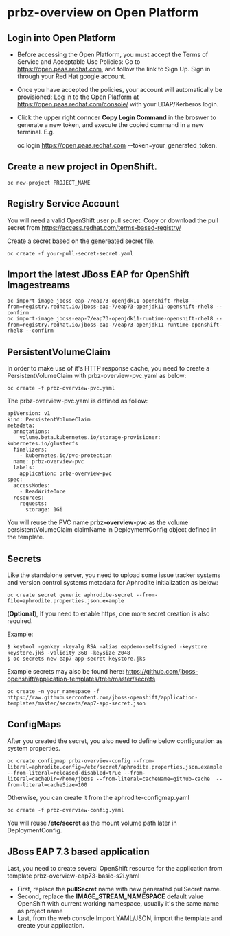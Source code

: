 # prbz-overview on Open Platform

## Login into Open Platform
* Before accessing the Open Platform, you must accept the Terms of Service and Acceptable Use Policies:
  Go to https://open.paas.redhat.com, and follow the link to Sign Up.
  Sign in through your Red Hat google account.
* Once you have accepted the policies, your account will automatically be provisioned:
  Log in to the Open Platform at https://open.paas.redhat.com/console/ with your LDAP/Kerberos login.
* Click the upper right conncer **Copy Login Command** in the broswer to generate a new token, and execute the copied command in a new terminal. E.g.

    oc login https://open.paas.redhat.com --token=your_generated_token.

## Create a new project in OpenShift.
    oc new-project PROJECT_NAME

## Registry Service Account
You will need a valid OpenShift user pull secret. Copy or download the pull secret from https://access.redhat.com/terms-based-registry/

Create a secret based on the genereated secret file.

    oc create -f your-pull-secret-secret.yaml
    
## Import the latest JBoss EAP for OpenShift Imagestreams

    oc import-image jboss-eap-7/eap73-openjdk11-openshift-rhel8 --from=registry.redhat.io/jboss-eap-7/eap73-openjdk11-openshift-rhel8 --confirm
    oc import-image jboss-eap-7/eap73-openjdk11-runtime-openshift-rhel8 --from=registry.redhat.io/jboss-eap-7/eap73-openjdk11-runtime-openshift-rhel8 --confirm

## PersistentVolumeClaim

In order to make use of it's HTTP response cache, you need to create a PersistentVolumeClaim with prbz-overview-pvc.yaml as below:

    oc create -f prbz-overview-pvc.yaml 

The prbz-overview-pvc.yaml is defined as follow:
   

    apiVersion: v1
    kind: PersistentVolumeClaim
    metadata:
      annotations:
        volume.beta.kubernetes.io/storage-provisioner: kubernetes.io/glusterfs
      finalizers:
        - kubernetes.io/pvc-protection
      name: prbz-overview-pvc
      labels:
        application: prbz-overview-pvc
    spec:
      accessModes:
        - ReadWriteOnce
      resources:
        requests:
          storage: 1Gi
          
You will reuse the PVC name **prbz-overview-pvc** as the volume persistentVolumeClaim claimName in DeploymentConfig object defined in the template.

## Secrets
Like the standalone server, you need to upload some issue tracker systems and version control systems metadata for Aphrodite initialization as below:

    oc create secret generic aphrodite-secret --from-file=aphrodite.properties.json.example
    
(**Optional**), If you need to enable https, one more secret creation is also required.

Example:

    $ keytool -genkey -keyalg RSA -alias eapdemo-selfsigned -keystore keystore.jks -validity 360 -keysize 2048
    $ oc secrets new eap7-app-secret keystore.jks
 
Example secrets may also be found here: https://github.com/jboss-openshift/application-templates/tree/master/secrets

    oc create -n your_namespace -f https://raw.githubusercontent.com/jboss-openshift/application-templates/master/secrets/eap7-app-secret.json

## ConfigMaps
After you created the secret, you also need to define below configuration as system properties.

    oc create configmap prbz-overview-config --from-literal=aphrodite.config=/etc/secret/aphrodite.properties.json.example --from-literal=released-disabled=true --from-literal=cacheDir=/home/jboss --from-literal=cacheName=github-cache  --from-literal=cacheSize=100

Otherwise, you can create it from the aphrodite-configmap.yaml

    oc create -f prbz-overview-config.yaml

You will reuse **/etc/secret** as the mount volume path later in DeploymentConfig.

## JBoss EAP 7.3 based application
Last, you need to create several OpenShift resource for the application from template prbz-overview-eap73-basic-s2i.yaml

* First, replace the **pullSecret** name with new generated pullSecret name.
* Second, replace the **IMAGE_STREAM_NAMESPACE** default value OpenShift with current working namespace, usually it's the same name as project name
* Last, from the web console Import YAML/JSON, import the template and create your application.

